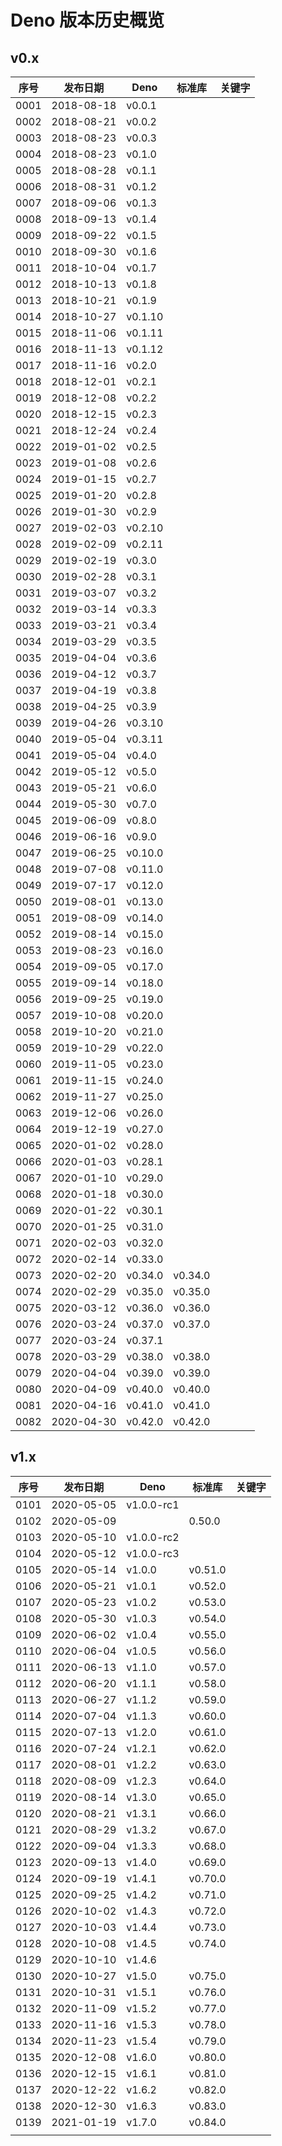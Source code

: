 # Deno 版本历史概览

## v0.x

| 序号 | 发布日期 | Deno | 标准库 | 关键字 |
| --- | --- | --- | --- | --- |
| 0001 | 2018-08-18 | v0.0.1 |  |  |
| 0002 | 2018-08-21 | v0.0.2 |  |  |
| 0003 | 2018-08-23 | v0.0.3 |  |  |
| 0004 | 2018-08-23 | v0.1.0 |  |  |
| 0005 | 2018-08-28 | v0.1.1 |  |  |
| 0006 | 2018-08-31 | v0.1.2 |  |  |
| 0007 | 2018-09-06 | v0.1.3 |  |  |
| 0008 | 2018-09-13 | v0.1.4 |  |  |
| 0009 | 2018-09-22 | v0.1.5 |  |  |
| 0010 | 2018-09-30 | v0.1.6 |  |  |
| 0011 | 2018-10-04 | v0.1.7 |  |  |
| 0012 | 2018-10-13 | v0.1.8 |  |  |
| 0013 | 2018-10-21 | v0.1.9 |  |  |
| 0014 | 2018-10-27 | v0.1.10 |  |  |
| 0015 | 2018-11-06 | v0.1.11 |  |  |
| 0016 | 2018-11-13 | v0.1.12 |  |  |
| 0017 | 2018-11-16 | v0.2.0 |  |  |
| 0018 | 2018-12-01 | v0.2.1 |  |  |
| 0019 | 2018-12-08 | v0.2.2 |  |  |
| 0020 | 2018-12-15 | v0.2.3 |  |  |
| 0021 | 2018-12-24 | v0.2.4 |  |  |
| 0022 | 2019-01-02 | v0.2.5 |  |  |
| 0023 | 2019-01-08 | v0.2.6 |  |  |
| 0024 | 2019-01-15 | v0.2.7 |  |  |
| 0025 | 2019-01-20 | v0.2.8 |  |  |
| 0026 | 2019-01-30 | v0.2.9 |  |  |
| 0027 | 2019-02-03 | v0.2.10 |  |  |
| 0028 | 2019-02-09 | v0.2.11 |  |  |
| 0029 | 2019-02-19 | v0.3.0 |  |  |
| 0030 | 2019-02-28 | v0.3.1 |  |  |
| 0031 | 2019-03-07 | v0.3.2 |  |  |
| 0032 | 2019-03-14 | v0.3.3 |  |  |
| 0033 | 2019-03-21 | v0.3.4 |  |  |
| 0034 | 2019-03-29 | v0.3.5 |  |  |
| 0035 | 2019-04-04 | v0.3.6 |  |  |
| 0036 | 2019-04-12 | v0.3.7 |  |  |
| 0037 | 2019-04-19 | v0.3.8 |  |  |
| 0038 | 2019-04-25 | v0.3.9 |  |  |
| 0039 | 2019-04-26 | v0.3.10 |  |  |
| 0040 | 2019-05-04 | v0.3.11 |  |  |
| 0041 | 2019-05-04 | v0.4.0 |  |  |
| 0042 | 2019-05-12 | v0.5.0 |  |  |
| 0043 | 2019-05-21 | v0.6.0 |  |  |
| 0044 | 2019-05-30 | v0.7.0 |  |  |
| 0045 | 2019-06-09 | v0.8.0 |  |  |
| 0046 | 2019-06-16 | v0.9.0 |  |  |
| 0047 | 2019-06-25 | v0.10.0 |  |  |
| 0048 | 2019-07-08 | v0.11.0 |  |  |
| 0049 | 2019-07-17 | v0.12.0 |  |  |
| 0050 | 2019-08-01 | v0.13.0 |  |  |
| 0051 | 2019-08-09 | v0.14.0 |  |  |
| 0052 | 2019-08-14 | v0.15.0 |  |  |
| 0053 | 2019-08-23 | v0.16.0 |  |  |
| 0054 | 2019-09-05 | v0.17.0 |  |  |
| 0055 | 2019-09-14 | v0.18.0 |  |  |
| 0056 | 2019-09-25 | v0.19.0 |  |  |
| 0057 | 2019-10-08 | v0.20.0 |  |  |
| 0058 | 2019-10-20 | v0.21.0 |  |  |
| 0059 | 2019-10-29 | v0.22.0 |  |  |
| 0060 | 2019-11-05 | v0.23.0 |  |  |
| 0061 | 2019-11-15 | v0.24.0 |  |  |
| 0062 | 2019-11-27 | v0.25.0 |  |  |
| 0063 | 2019-12-06 | v0.26.0 |  |  |
| 0064 | 2019-12-19 | v0.27.0 |  |  |
| 0065 | 2020-01-02 | v0.28.0 |  |  |
| 0066 | 2020-01-03 | v0.28.1 |  |  |
| 0067 | 2020-01-10 | v0.29.0 |  |  |
| 0068 | 2020-01-18 | v0.30.0 |  |  |
| 0069 | 2020-01-22 | v0.30.1 |  |  |
| 0070 | 2020-01-25 | v0.31.0 |  |  |
| 0071 | 2020-02-03 | v0.32.0 |  |  |
| 0072 | 2020-02-14 | v0.33.0 |  |  |
| 0073 | 2020-02-20 | v0.34.0 | v0.34.0 |  |
| 0074 | 2020-02-29 | v0.35.0 | v0.35.0 |  |
| 0075 | 2020-03-12 | v0.36.0 | v0.36.0 |  |
| 0076 | 2020-03-24 | v0.37.0 | v0.37.0 |  |
| 0077 | 2020-03-24 | v0.37.1 |  |  |
| 0078 | 2020-03-29 | v0.38.0 | v0.38.0 |  |
| 0079 | 2020-04-04 | v0.39.0 | v0.39.0 |  |
| 0080 | 2020-04-09 | v0.40.0 | v0.40.0 |  |
| 0081 | 2020-04-16 | v0.41.0 | v0.41.0 |  |
| 0082 | 2020-04-30 | v0.42.0 | v0.42.0 |  |

## v1.x

| 序号 | 发布日期 | Deno | 标准库 | 关键字 |
| --- | --- | --- | --- | --- |
| 0101 | 2020-05-05 | v1.0.0-rc1 |  |  |
| 0102 | 2020-05-09 |  | 0.50.0 |  |
| 0103 | 2020-05-10 | v1.0.0-rc2 |  |  |
| 0104 | 2020-05-12 | v1.0.0-rc3 |  |  |
| 0105 | 2020-05-14  | v1.0.0 | v0.51.0 |  |
| 0106 | 2020-05-21 | v1.0.1 | v0.52.0 |  |
| 0107 | 2020-05-23 | v1.0.2 | v0.53.0 |  |
| 0108 | 2020-05-30  | v1.0.3 | v0.54.0 |  |
| 0109 | 2020-06-02 | v1.0.4 | v0.55.0 |  |
| 0110 | 2020-06-04 | v1.0.5 | v0.56.0 |  |
| 0111 | 2020-06-13 | v1.1.0 | v0.57.0 |  |
| 0112 | 2020-06-20  | v1.1.1 | v0.58.0 |  |
| 0113 | 2020-06-27 | v1.1.2 | v0.59.0 |  |
| 0114 | 2020-07-04 | v1.1.3 | v0.60.0 |  |
| 0115 | 2020-07-13 | v1.2.0 | v0.61.0 |  |
| 0116 | 2020-07-24 | v1.2.1 | v0.62.0 |  |
| 0117 | 2020-08-01 | v1.2.2 | v0.63.0 |  |
| 0118 | 2020-08-09 | v1.2.3 | v0.64.0 |  |
| 0119 | 2020-08-14 | v1.3.0 | v0.65.0 |  |
| 0120 | 2020-08-21 | v1.3.1 | v0.66.0 |  |
| 0121 | 2020-08-29 | v1.3.2 | v0.67.0 |  |
| 0122 | 2020-09-04 | v1.3.3 | v0.68.0 |  |
| 0123 | 2020-09-13 | v1.4.0 | v0.69.0 |  |
| 0124 | 2020-09-19 | v1.4.1 | v0.70.0 |  |
| 0125 | 2020-09-25 | v1.4.2 | v0.71.0 |  |
| 0126 | 2020-10-02 | v1.4.3 | v0.72.0 |  |
| 0127 | 2020-10-03 | v1.4.4 | v0.73.0 |  |
| 0128 | 2020-10-08 | v1.4.5 | v0.74.0 |  |
| 0129 | 2020-10-10 | v1.4.6 |  |  |
| 0130 | 2020-10-27 | v1.5.0 | v0.75.0 |  |
| 0131 | 2020-10-31 | v1.5.1 | v0.76.0 |  |
| 0132 | 2020-11-09 | v1.5.2 | v0.77.0 |  |
| 0133 | 2020-11-16 | v1.5.3 | v0.78.0 |  |
| 0134 | 2020-11-23 | v1.5.4 | v0.79.0 |  |
| 0135 | 2020-12-08 | v1.6.0 | v0.80.0 |  |
| 0136 | 2020-12-15 | v1.6.1 | v0.81.0 |  |
| 0137 | 2020-12-22 | v1.6.2 | v0.82.0 |  |
| 0138 | 2020-12-30 | v1.6.3 | v0.83.0 |  |
| 0139 | 2021-01-19 | v1.7.0 | v0.84.0 |  |
|  |  |  |  |  |
